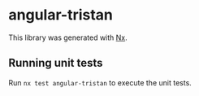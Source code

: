 # angular-tristan

This library was generated with [Nx](https://nx.dev).


## Running unit tests

Run `nx test angular-tristan` to execute the unit tests.

